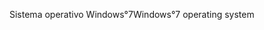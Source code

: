 <span data-ttu-id="66110-101">Sistema operativo Windows°7</span><span class="sxs-lookup"><span data-stu-id="66110-101">Windows°7 operating system</span></span>